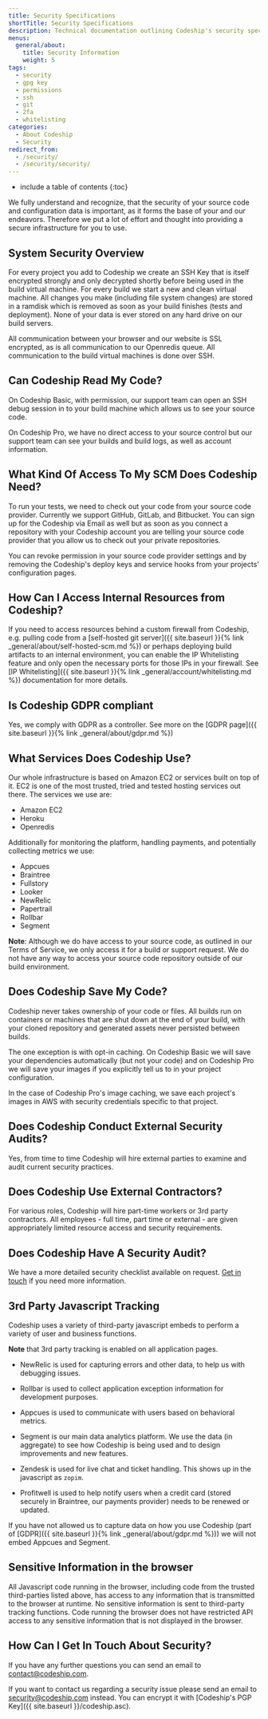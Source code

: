 ```yaml
---
title: Security Specifications
shortTitle: Security Specifications
description: Technical documentation outlining Codeship's security specifications
menus:
  general/about:
    title: Security Information
    weight: 5
tags:
  - security
  - gpg key
  - permissions
  - ssh
  - git
  - 2fa
  - whitelisting
categories:
  - About Codeship
  - Security
redirect_from:
  - /security/
  - /security/security/
---
```


* include a table of contents
{:toc}

We fully understand and recognize, that the security of your source code and configuration data is important, as it forms the base of your and our endeavors. Therefore we put a lot of effort and thought into providing a secure infrastructure for you to use.

## System Security Overview

For every project you add to Codeship we create an SSH Key that is itself encrypted strongly and only decrypted shortly before being used in the build virtual machine. For every build we start a new and clean virtual machine. All changes you make (including file system changes) are stored in a ramdisk which is removed as soon as your build finishes (tests and deployment). None of your data is ever stored on any hard drive on our build servers.

All communication between your browser and our website is SSL encrypted, as is all communication to our Openredis queue. All communication to the build virtual machines is done over SSH.

## Can Codeship Read My Code?

On Codeship Basic, with permission, our support team can open an SSH debug session in to your build machine which allows us to see your source code.

On Codeship Pro, we have no direct access to your source control but our support team can see your builds and build logs, as well as account information.

## What Kind Of Access To My SCM Does Codeship Need?

To run your tests, we need to check out your code from your source code provider. Currently we support GitHub, GitLab, and Bitbucket. You can sign up for the Codeship via Email as well but as soon as you connect a repository with your Codeship account you are telling your source code provider that you allow us to check out your private repositories.

You can revoke permission in your source code provider settings and by removing the Codeship's deploy keys and service hooks from your projects' configuration pages.

## How Can I Access Internal Resources from Codeship?

If you need to access resources behind a custom firewall from Codeship, e.g. pulling code from a [self-hosted git server]({{ site.baseurl }}{% link _general/about/self-hosted-scm.md %}) or perhaps deploying build artifacts to an internal environment, you can enable the IP Whitelisting feature and only open the necessary ports for those IPs in your firewall. See [IP Whitelisting]({{ site.baseurl }}{% link _general/account/whitelisting.md %}) documentation for more details.

## Is Codeship GDPR compliant

Yes, we comply with GDPR as a controller. See more on the [GDPR page]({{ site.baseurl }}{% link _general/about/gdpr.md %})

## What Services Does Codeship Use?

Our whole infrastructure is based on Amazon EC2 or services built on top of it. EC2 is one of the most trusted, tried and tested hosting services out there. The services we use are:

* Amazon EC2
* Heroku
* Openredis

Additionally for monitoring the platform, handling payments, and potentially collecting metrics we use:

+ Appcues
+ Braintree
+ Fullstory
+ Looker
+ NewRelic
+ Papertrail
+ Rollbar
+ Segment

**Note**: Although we do have access to your source code, as outlined in our Terms of Service, we only access it for a build or support request. We do not have any way to access your source code repository outside of our build environment.

## Does Codeship Save My Code?

Codeship never takes ownership of your code or files. All builds run on containers or machines that are shut down at the end of your build, with your cloned repository and generated assets never persisted between builds.

The one exception is with opt-in caching. On Codeship Basic we will save your dependencies automatically (but not your code) and on Codeship Pro we will save your images if you explicitly tell us to in your project configuration.

In the case of Codeship Pro's image caching, we save each project's images in AWS with security credentials specific to that project.

## Does Codeship Conduct External Security Audits?

Yes, from time to time Codeship will hire external parties to examine and audit current security practices.

## Does Codeship Use External Contractors?

For various roles, Codeship will hire part-time workers or 3rd party contractors. All employees - full time, part time or external - are given appropriately limited resource access and security requirements.

## Does Codeship Have A Security Audit?

We have a more detailed security checklist available on request. [Get in touch](mailto:security@codeship.com) if you need more information.

## 3rd Party Javascript Tracking

Codeship uses a variety of third-party javascript embeds to perform a variety of user and business functions.

**Note** that 3rd party tracking is enabled on all application pages.

- NewRelic is used for capturing errors and other data, to help us with debugging issues.

- Rollbar is used to collect application exception information for development purposes.

- Appcues is used to communicate with users based on behavioral metrics.

- Segment is our main data analytics platform. We use the data (in aggregate) to see how Codeship is being used and to design improvements and new features.

- Zendesk is used for live chat and ticket handling. This shows up in the javascript as `zopim`.

- Profitwell is used to help notify users when a credit card (stored securely in Braintree, our payments provider) needs to be renewed or updated.

If you have not allowed us to capture data on how you use Codeship (part of [GDPR]({{ site.baseurl }}{% link _general/about/gdpr.md %})) we will not embed Appcues and Segment.

## Sensitive Information in the browser

All Javascript code running in the browser, including code from the trusted third-parties listed above, has access to any information that is transmitted to the browser at runtime. No sensitive information is sent to third-party tracking functions. Code running the browser does not have restricted API access to any sensitive information that is not displayed in the browser.

## How Can I Get In Touch About Security?

If you have any further questions you can send an email to [contact@codeship.com](mailto:security@codeship.com).

If you want to contact us regarding a security issue please send an email to [security@codeship.com](mailto:security@codeship.com) instead. You can encrypt it with [Codeship's PGP Key]({{ site.baseurl }}/codeship.asc).
